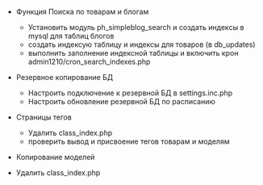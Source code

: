 - Функция Поиска по товарам и блогам
    - Установить модуль ph_simpleblog_search и создать индексы в mysql для таблиц блогов
    - создать индексую таблицу и индексы для товаров (в db_updates)
    - выполнить заполнение индексной таблицы и включить крон admin1210/cron_search_indexes.php

- Резервное копирование БД
    - Настроить подключение к резервной БД в settings.inc.php
    - Настроить обновление резервной БД по расписанию

- Страницы тегов
    - Удалить class_index.php
    - проверить вывод и присвоение тегов товарам и моделям

- Копирование моделей

- Удалить class_index.php
